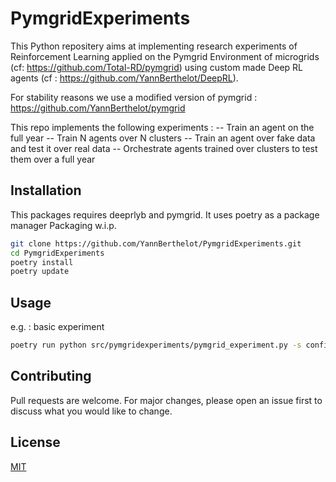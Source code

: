# PymgridExperiments

This Python repositery aims at implementing research experiments of Reinforcement Learning applied on the Pymgrid Environment of microgrids (cf: https://github.com/Total-RD/pymgrid) using custom made Deep RL agents (cf : https://github.com/YannBerthelot/DeepRL).

For stability reasons we use a modified version of pymgrid : https://github.com/YannBerthelot/pymgrid

This repo implements the following experiments :
-- Train an agent on the full year 
-- Train N agents over N clusters
-- Train an agent over fake data and test it over real data
-- Orchestrate agents trained over clusters to test them over a full year


## Installation

This packages requires deeprlyb and pymgrid. It uses poetry as a package manager
Packaging w.i.p.

```bash
git clone https://github.com/YannBerthelot/PymgridExperiments.git
cd PymgridExperiments
poetry install
poetry update
```

## Usage
e.g. : basic experiment
```bash
poetry run python src/pymgridexperiments/pymgrid_experiment.py -s config.ini

```

## Contributing

Pull requests are welcome. For major changes, please open an issue first to discuss what you would like to change.

## License

[MIT](https://choosealicense.com/licenses/mit/)

